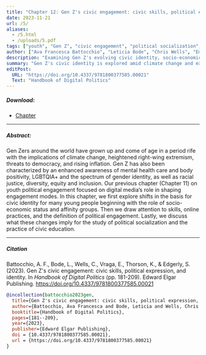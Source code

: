 ```yaml
---
title: "Chapter 12: Gen Z's civic engagement: civic skills, political expression, and identity"
date: 2023-11-21
url: /5/
aliases:
  - /5.html
  - /uploads/5.pdf
tags: ["youth", "Gen Z", "civic engagement", "political socialization", "political engagement", "civic education"]
author: ["Ava Francesca Battocchio", "Leticia Bode", "Chris Wells", "Emily Vraga", "Kjerstin Thorson", "Stephanie Edgerly"]
description: "Examining Gen Z's evolving civic identity, socio-economic status, and digital media's impact on political engagement and socialization."
summary: "Gen Z's civic identity is explored amid climate change and extremism, highlighting socio-economic status, affinity groups, and online practices. Changes in political engagement definitions are discussed, impacting socialization and education, building on digital media's role."
editPost:
  URL: "https://doi.org/10.4337/9781800377585.00021"
  Text: "Handbook of Digital Politics"
---
```


##### Download:

- [Chapter](/5.pdf)

---

##### Abstract:

Gen Zers around the world have grown up and come of age in a period rife with the implications of climate change, heightened right-wing extremism, threats to democracy, and rising inflation. Gen Z has also been characterized by an enhanced awareness of mental health care and body positivity, LGBTQIA+ and the spectrum of gender identity, as well as racial justice, diversity, equity and inclusion. Our previous chapter (Chapter 11) on youth political engagement focused on digital media’s role in shaping engagement modes. In this chapter, we first explore shifts in the basis for civic identity for many young people beginning with the role of socio-economic status and affinity groups. Then we draw attention to skills, online practices, and the definition of political engagement. Lastly, we discuss what these changes imply for the study of political socialization and the practice of civic education.

---

##### Citation

Battocchio, A. F., Bode, L., Wells, C., Vraga, E., Thorson, K., & Edgerly, S. (2023). Gen Z's civic engagement: civic skills, political expression, and identity. In *Handbook of Digital Politics* (pp. 181-209). Edward Elgar Publishing. https://doi.org/10.4337/9781800377585.00021

```BibTeX
@incollection{battocchio2023gen,
  title={Gen Z's civic engagement: civic skills, political expression, and identity},
  author={Battocchio, Ava Francesca and Bode, Leticia and Wells, Chris and Vraga, Emily and Thorson, Kjerstin and Edgerly, Stephanie},
  booktitle={Handbook of Digital Politics},
  pages={181--209},
  year={2023},
  publisher={Edward Elgar Publishing},
  doi = {10.4337/9781800377585.00021},
  url = {https://doi.org/10.4337/9781800377585.00021}
}
```
